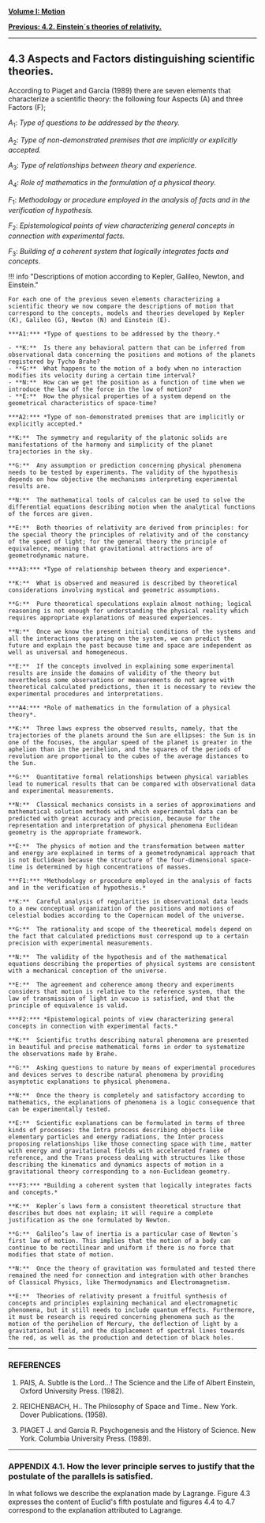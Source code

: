 
[**Volume I: Motion**](./volume-I.md)

[**Previous: 4.2. Einstein´s theories of relativity.**](./vol-I-chap-4-sect-2.md) 

***

## 4.3 Aspects and Factors distinguishing scientific theories.

	
According to Piaget and Garcia (1989) there are seven elements that characterize a scientific theory: the following four Aspects (A) and three Factors (F); 
	
$A_1$: *Type of questions to be addressed by the theory.*

$A_2$: *Type of non-demonstrated premises that are implicitly or explicitly accepted.*
	
$A_3$: *Type of relationships between theory and experience.*
	
$A_4$: *Role of mathematics in the formulation of a physical theory.*
	
$F_1$: *Methodology or procedure employed in the analysis of facts and in the verification of hypothesis.*
	
$F_2$: *Epistemological points of view characterizing general concepts in connection with experimental facts.*

$F_3$: *Building of a coherent system that logically integrates facts and concepts.*

!!! info "Descriptions of motion according to Kepler, Galileo, Newton, and Einstein."

	For each one of the previous seven elements characterizing a scientific theory we now compare the descriptions of motion that correspond to the concepts, models and theories developed by Kepler (K), Galileo (G), Newton (N) and Einstein (E). 

	***A1:*** *Type of questions to be addressed by the theory.*

	- **K:**  Is there any behavioral pattern that can be inferred from observational data concerning the positions and motions of the planets registered by Tycho Brahe? 
	- **G:**  What happens to the motion of a body when no interaction modifies its velocity during a certain time interval? 
	- **N:**  How can we get the position as a function of time when we introduce the law of the force in the low of motion? 
	- **E:**  How the physical properties of a system depend on the geometrical characteristics of space-time? 

	***A2:*** *Type of non-demonstrated premises that are implicitly or explicitly accepted.*
 
	**K:**  The symmetry and regularity of the platonic solids are manifestations of the harmony and simplicity of the planet trajectories in the sky. 

	**G:**  Any assumption or prediction concerning physical phenomena needs to be tested by experiments. The validity of the hypothesis depends on how objective the mechanisms interpreting experimental results are. 

	**N:**  The mathematical tools of calculus can be used to solve the differential equations describing motion when the analytical functions of the forces are given.

	**E:**  Both theories of relativity are derived from principles: for the special theory the principles of relativity and of the constancy of the speed of light; for the general theory the principle of equivalence, meaning that gravitational attractions are of geometrodynamic nature.

	***A3:*** *Type of relationship between theory and experience*. 

	**K:**  What is observed and measured is described by theoretical considerations involving mystical and geometric assumptions. 
	
	**G:**  Pure theoretical speculations explain almost nothing; logical reasoning is not enough for understanding the physical reality which requires appropriate explanations of measured experiences. 
	
	**N:**  Once we know the present initial conditions of the systems and all the interactions operating on the system, we can predict the future and explain the past because time and space are independent as well as universal and homogeneous. 
	
	**E:**  If the concepts involved in explaining some experimental results are inside the domains of validity of the theory but nevertheless some observations or measurements do not agree with theoretical calculated predictions, then it is necessary to review the experimental procedures and interpretations.

	***A4:*** *Role of mathematics in the formulation of a physical theory*. 

	**K:**  Three laws express the observed results, namely, that the trajectories of the planets around the Sun are ellipses: the Sun is in one of the focuses, the angular speed of the planet is greater in the aphelion than in the perihelion, and the squares of the periods of revolution are proportional to the cubes of the average distances to the Sun. 
	
	**G:**  Quantitative formal relationships between physical variables lead to numerical results that can be compared with observational data and experimental measurements. 
	
	**N:**  Classical mechanics consists in a series of approximations and mathematical solution methods with which experimental data can be predicted with great accuracy and precision, because for the representation and interpretation of physical phenomena Euclidean geometry is the appropriate framework. 
	
	**E:**  The physics of motion and the transformation between matter and energy are explained in terms of a geometrodynamical approach that is not Euclidean because the structure of the four-dimensional space-time is determined by high concentrations of masses.	

	***F1:*** *Methodology or procedure employed in the analysis of facts and in the verification of hypothesis.*		

	**K:**  Careful analysis of regularities in observational data leads to a new conceptual organization of the positions and motions of celestial bodies according to the Copernican model of the universe. 
	
	**G:**  The rationality and scope of the theoretical models depend on the fact that calculated predictions must correspond up to a certain precision with experimental measurements. 
	
	**N:**  The validity of the hypothesis and of the mathematical equations describing the properties of physical systems are consistent with a mechanical conception of the universe. 
	
	**E:**  The agreement and coherence among theory and experiments considers that motion is relative to the reference system, that the law of transmission of light in vacuo is satisfied, and that the principle of equivalence is valid.

	***F2:*** *Epistemological points of view characterizing general concepts in connection with experimental facts.* 

	**K:**  Scientific truths describing natural phenomena are presented in beautiful and precise mathematical forms in order to systematize the observations made by Brahe. 
	
	**G:**  Asking questions to nature by means of experimental procedures and devices serves to describe natural phenomena by providing asymptotic explanations to physical phenomena. 
	
	**N:**  Once the theory is completely and satisfactory according to mathematics, the explanations of phenomena is a logic consequence that can be experimentally tested. 
	
	**E:**  Scientific explanations can be formulated in terms of three kinds of processes: the Intra process describing objects like elementary particles and energy radiations, the Inter process proposing relationships like those connecting space with time, matter with energy and gravitational fields with accelerated frames of reference, and the Trans process dealing with structures like those describing the kinematics and dynamics aspects of motion in a gravitational theory corresponding to a non-Euclidean geometry.
	
	***F3:*** *Building a coherent system that logically integrates facts and concepts.*  

	**K:**  Kepler´s laws form a consistent theoretical structure that describes but does not explain; it will require a complete justification as the one formulated by Newton. 
	
	**G:**  Galileo’s law of inertia is a particular case of Newton´s first law of motion. This implies that the motion of a body can continue to be rectilinear and uniform if there is no force that modifies that state of motion. 
	
	**N:**  Once the theory of gravitation was formulated and tested there remained the need for connection and integration with other branches of Classical Physics, like Thermodynamics and Electromagnetism. 
	
	**E:**  Theories of relativity present a fruitful synthesis of concepts and principles explaining mechanical and electromagnetic phenomena, but it still needs to include quantum effects. Furthermore, it must be research is required concerning phenomena such as the motion of the perihelion of Mercury, the deflection of light by a gravitational field, and the displacement of spectral lines towards the red, as well as the production and detection of black holes.

***

### REFERENCES

1. PAIS, A. Subtle is the Lord…! The Science and the Life of Albert Einstein, Oxford University Press. (1982).

2. REICHENBACH, H.. The Philosophy of Space and Time.. New York. Dover Publications. (1958).

3. PIAGET J. and Garcia R. Psychogenesis and the History of Science. New York. Columbia University Press. (1989).

***

### APPENDIX 4.1. How the lever principle serves to justify that the postulate of the parallels is satisfied.

In what follows we describe the explanation made by Lagrange. Figure 4.3 expresses the content of Euclid's fifth postulate and figures 4.4 to 4.7 correspond to the explanation attributed to Lagrange.